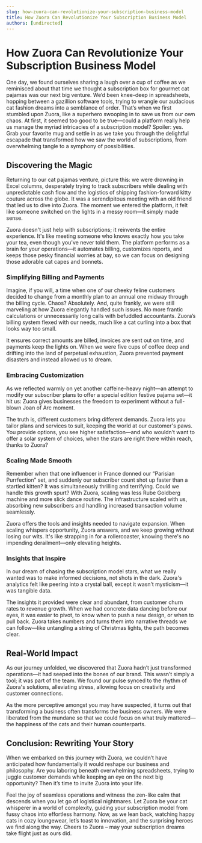 ```yaml
---
slug: how-zuora-can-revolutionize-your-subscription-business-model
title: How Zuora Can Revolutionize Your Subscription Business Model
authors: [undirected]
---
```



# How Zuora Can Revolutionize Your Subscription Business Model

One day, we found ourselves sharing a laugh over a cup of coffee as we reminisced about that time we thought a subscription box for gourmet cat pajamas was our next big venture. We’d been knee-deep in spreadsheets, hopping between a gazillion software tools, trying to wrangle our audacious cat fashion dreams into a semblance of order. That’s when we first stumbled upon Zuora, like a superhero swooping in to save us from our own chaos. At first, it seemed too good to be true—could a platform really help us manage the myriad intricacies of a subscription model? Spoiler: yes. Grab your favorite mug and settle in as we take you through the delightful escapade that transformed how we saw the world of subscriptions, from overwhelming tangle to a symphony of possibilities. 

## Discovering the Magic

Returning to our cat pajamas venture, picture this: we were drowning in Excel columns, desperately trying to track subscribers while dealing with unpredictable cash flow and the logistics of shipping fashion-forward kitty couture across the globe. It was a serendipitous meeting with an old friend that led us to dive into Zuora. The moment we entered the platform, it felt like someone switched on the lights in a messy room—it simply made sense.

Zuora doesn't just help with subscriptions; it reinvents the entire experience. It's like meeting someone who knows exactly how you take your tea, even though you've never told them. The platform performs as a brain for your operations—it automates billing, customizes reports, and keeps those pesky financial worries at bay, so we can focus on designing those adorable cat capes and bonnets.

### Simplifying Billing and Payments

Imagine, if you will, a time when one of our cheeky feline customers decided to change from a monthly plan to an annual one midway through the billing cycle. Chaos? Absolutely. And, quite frankly, we were still marveling at how Zuora elegantly handled such issues. No more frantic calculations or unnecessarily long calls with befuddled accountants. Zuora’s billing system flexed with our needs, much like a cat curling into a box that looks way too small.

It ensures correct amounts are billed, invoices are sent out on time, and payments keep the lights on. When we were five cups of coffee deep and drifting into the land of perpetual exhaustion, Zuora prevented payment disasters and instead allowed us to dream.

### Embracing Customization

As we reflected warmly on yet another caffeine-heavy night—an attempt to modify our subscriber plans to offer a special edition festive pajama set—it hit us: Zuora gives businesses the freedom to experiment without a full-blown Joan of Arc moment.

The truth is, different customers bring different demands. Zuora lets you tailor plans and services to suit, keeping the world at our customer's paws. You provide options, you see higher satisfaction—and who wouldn’t want to offer a solar system of choices, when the stars are right there within reach, thanks to Zuora?

### Scaling Made Smooth

Remember when that one influencer in France donned our “Parisian Purrfection” set, and suddenly our subscriber count shot up faster than a startled kitten? It was simultaneously thrilling and terrifying. Could we handle this growth spurt? With Zuora, scaling was less Rube Goldberg machine and more slick dance routine. The infrastructure scaled with us, absorbing new subscribers and handling increased transaction volume seamlessly.

Zuora offers the tools and insights needed to navigate expansion. When scaling whispers opportunity, Zuora answers, and we keep growing without losing our wits. It's like strapping in for a rollercoaster, knowing there's no impending derailment—only elevating heights.

### Insights that Inspire

In our dream of chasing the subscription model stars, what we really wanted was to make informed decisions, not shots in the dark. Zuora's analytics felt like peering into a crystal ball, except it wasn’t mysticism—it was tangible data.

The insights it provided were clear and abundant, from customer churn rates to revenue growth. When we had concrete data dancing before our eyes, it was easier to pivot, to know when to push a new design, or when to pull back. Zuora takes numbers and turns them into narrative threads we can follow—like untangling a string of Christmas lights, the path becomes clear.

## Real-World Impact

As our journey unfolded, we discovered that Zuora hadn’t just transformed operations—it had seeped into the bones of our brand. This wasn’t simply a tool; it was part of the team. We found our pulse synced to the rhythm of Zuora's solutions, alleviating stress, allowing focus on creativity and customer connections.

As the more perceptive amongst you may have suspected, it turns out that transforming a business often transforms the business owners. We were liberated from the mundane so that we could focus on what truly mattered—the happiness of the cats and their human counterparts.

## Conclusion: Rewriting Your Story

When we embarked on this journey with Zuora, we couldn’t have anticipated how fundamentally it would reshape our business and philosophy. Are you laboring beneath overwhelming spreadsheets, trying to juggle customer demands while keeping an eye on the next big opportunity? Then it’s time to invite Zuora into your life.

Feel the joy of seamless operations and witness the zen-like calm that descends when you let go of logistical nightmares. Let Zuora be your cat whisperer in a world of complexity, guiding your subscription model from fussy chaos into effortless harmony. Now, as we lean back, watching happy cats in cozy loungewear, let’s toast to innovation, and the surprising heroes we find along the way. Cheers to Zuora – may your subscription dreams take flight just as ours did.